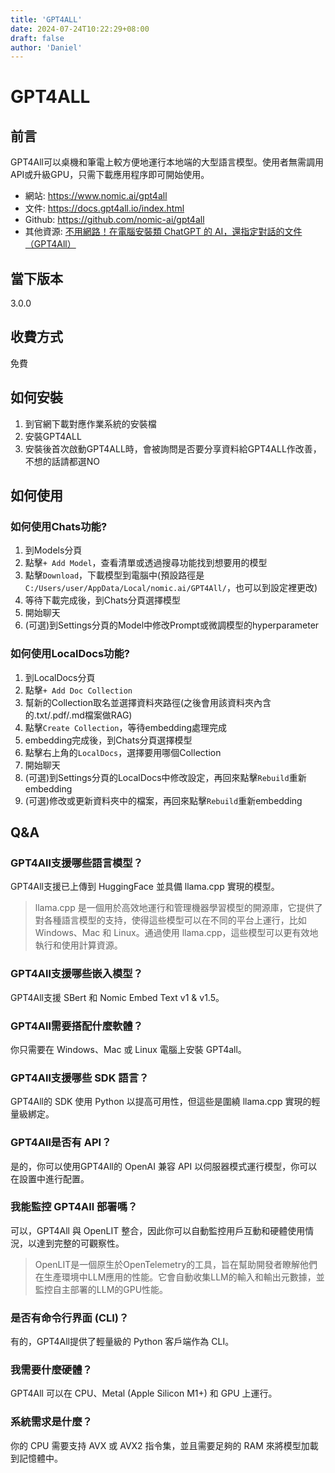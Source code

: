 ```yaml
---
title: 'GPT4ALL'
date: 2024-07-24T10:22:29+08:00
draft: false
author: 'Daniel'
---
```


# GPT4ALL

## 前言

GPT4All可以桌機和筆電上較方便地運行本地端的大型語言模型。使用者無需調用API或升級GPU，只需下載應用程序即可開始使用。

- 網站: https://www.nomic.ai/gpt4all
- 文件: https://docs.gpt4all.io/index.html
- Github: https://github.com/nomic-ai/gpt4all
- 其他資源: [不用網路！在電腦安裝類 ChatGPT 的 AI，還指定對話的文件（GPT4All）](https://medium.com/dean-lin/%E5%9C%A8%E9%9B%BB%E8%85%A6%E5%AE%89%E8%A3%9D%E9%A1%9E-chatgpt-%E7%9A%84-ai-%E9%82%84%E5%8F%AF%E4%BB%A5%E4%B8%8A%E5%82%B3%E6%96%87%E4%BB%B6%E5%B0%8D%E8%A9%B1-gpt4all-80d32c84b37a)

## 當下版本

3.0.0

## 收費方式

免費

## 如何安裝

1. 到官網下載對應作業系統的安裝檔
2. 安裝GPT4ALL
3. 安裝後首次啟動GPT4ALL時，會被詢問是否要分享資料給GPT4ALL作改善，不想的話請都選NO

## 如何使用

### 如何使用Chats功能?

1. 到Models分頁
2. 點擊`+ Add Model`，查看清單或透過搜尋功能找到想要用的模型
3. 點擊`Download`，下載模型到電腦中(預設路徑是`C:/Users/user/AppData/Local/nomic.ai/GPT4All/`，也可以到設定裡更改)
4. 等待下載完成後，到Chats分頁選擇模型
5. 開始聊天
6. (可選)到Settings分頁的Model中修改Prompt或微調模型的hyperparameter

### 如何使用LocalDocs功能?

1. 到LocalDocs分頁
2. 點擊`+ Add Doc Collection`
3. 幫新的Collection取名並選擇資料夾路徑(之後會用該資料夾內含的.txt/.pdf/.md檔案做RAG)
4. 點擊`Create Collection`，等待embedding處理完成
5. embedding完成後，到Chats分頁選擇模型
6. 點擊右上角的`LocalDocs`，選擇要用哪個Collection
7. 開始聊天
8. (可選)到Settings分頁的LocalDocs中修改設定，再回來點擊`Rebuild`重新embedding
9. (可選)修改或更新資料夾中的檔案，再回來點擊`Rebuild`重新embedding

## Q&A

### GPT4All支援哪些語言模型？

GPT4All支援已上傳到 HuggingFace 並具備 llama.cpp 實現的模型。

> llama.cpp 是一個用於高效地運行和管理機器學習模型的開源庫，它提供了對各種語言模型的支持，使得這些模型可以在不同的平台上運行，比如 Windows、Mac 和 Linux。通過使用 llama.cpp，這些模型可以更有效地執行和使用計算資源。

### GPT4All支援哪些嵌入模型？

GPT4All支援 SBert 和 Nomic Embed Text v1 & v1.5。

### GPT4All需要搭配什麼軟體？

你只需要在 Windows、Mac 或 Linux 電腦上安裝 GPT4all。

### GPT4All支援哪些 SDK 語言？

GPT4All的 SDK 使用 Python 以提高可用性，但這些是圍繞 llama.cpp 實現的輕量級綁定。

### GPT4All是否有 API？

是的，你可以使用GPT4All的 OpenAI 兼容 API 以伺服器模式運行模型，你可以在設置中進行配置。

### 我能監控 GPT4All 部署嗎？

可以，GPT4All 與 OpenLIT 整合，因此你可以自動監控用戶互動和硬體使用情況，以達到完整的可觀察性。

> OpenLIT是一個原生於OpenTelemetry的工具，旨在幫助開發者瞭解他們在生產環境中LLM應用的性能。它會自動收集LLM的輸入和輸出元數據，並監控自主部署的LLM的GPU性能。

### 是否有命令行界面 (CLI)？

有的，GPT4All提供了輕量級的 Python 客戶端作為 CLI。

### 我需要什麼硬體？

GPT4All 可以在 CPU、Metal (Apple Silicon M1+) 和 GPU 上運行。

### 系統需求是什麼？

你的 CPU 需要支持 AVX 或 AVX2 指令集，並且需要足夠的 RAM 來將模型加載到記憶體中。
